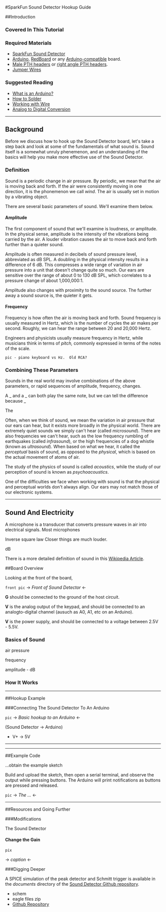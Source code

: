 #SparkFun Sound Detector Hookup Guide

##Introduction

### Covered In This Tutorial

### Required Materials

* [SparkFun Sound Detector](https://www.sparkfun.com/products/...) 
* [Arduino](https://www.sparkfun.com/products/11021), [RedBoard](https://www.sparkfun.com/products/11575) or any [Arduino-compatible](https://www.sparkfun.com/categories/242) board. 
* [Male PTH headers](https://www.sparkfun.com/products/116) or [right angle PTH headers](https://www.sparkfun.com/products/553).
* [Jumper Wires](https://www.sparkfun.com/products/9385)

### Suggested Reading

* [What is an Arduino?](tutorials/50)
* [How to Solder](tutorials/5)
* [Working with Wire](tutorials/41)
* [Analog to Digital Conversion](tutorials/35)

---

## Background

Before we discuss how to hook up the Sound Detector board, let's take a step back and look at some of the fundamentals of what sound is.  Sound itself is a somewhat unruly phenemenon, and an understanding of the basics will help you make more effective use of the Sound Detector.

### Definition

Sound is a periodic change in air pressure.  By periodic, we mean that the air is moving back and forth.  If the air were consistently moving in one direction, it is the phonemenon we call *wind*.  The air is usually set in motion by a vibrating object.

There are several basic parameters of sound.  We'll examine them below.

#### Amplitude

The first component of sound that we'll examine is loudness, or  amplitude.  In the physical sense, amplitude is the intensity of the vibrations being carried by the air.  A louder vibration causes the air to move back and forth further than a quieter sound.

Amplitude is often measured in decibels of sound pressure level, abbreviated as dB SPL.  A doubling in the physical intensity results in a difference of 6 dB.  This compresses a wide range of variation in air pressure into a unit that doesn't change quite so much.  Our ears are sensitive over the range of about 0 to 130 dB SPL, which correlates to a pressure change of about 1,000,000:1.

Amplitude also changes with proximity to the sound source.  The further away a sound source is, the quieter it gets.

#### Frequency

Frequency is how often the air is moving back and forth.  Sound frequency is usually measured in Hertz, which is the number of cycles the air makes per second.  Roughly, we can hear the range between 20 and 20,000 Hertz. 

Engineers and physicists usually measure frequency in Hertz, while musicians think in terms of *pitch,* commonly expressed in terms of the notes of the scale.

`pic - piano keyboard vs Hz.  Old RCA?`

### Combining These Parameters

Sounds in the real world may involve combinations of the above parameters, or rapid sequences of amplitude, frequency, changes.


A _ and a _ can both play the same note, but we can tell the difference because _



The

Often, when we think of sound, we mean the variation in air pressure that our ears can hear, but it exists more broadly in the physical world.  There are extremely quiet sounds we simply can't hear (called *microsound*).  There are also frequencies we can't hear, such as the low frequency rumbling of earthquakes (called *infrasound*), or the high frequencies of a dog whistle (known as *ultrasound*).  When based on what we hear, it called the *perceptual* basis of sound, as opposed to the *physical*, which is based on the actual movement of atoms of air.  

The study of the physics of sound is called *acoustics*, while the study of our perception of sound is known as *psychoacoustics*. 

One of the difficulties we face when working with sound is that the physical and perceptual worlds don't always align.  Our ears may not match those of our electronic systems.


---

## Sound And Electricity


A microphone is a transducer that converts pressure waves in air into electrical signals.  Most microphones 




Inverse square law
Closer things are much louder.

dB

There is a more detailed definition of sound in this [Wikipedia Article](http://en.wikipedia.org/wiki/Sound).

##Board Overview

Looking at the front of the board,

`front pic`
-> *Front of Sound Detector* <-

**G** should be connected to the ground of the host circuit.

**V** is the analog output of the keypad, and should be connected to an analogto-digital channel (ausuch as A0, A1, etc on an Arduino).

**V** is the power supply, and should be connected to a voltage between 2.5V - 5.5V.

### Basics of Sound

air pressure

frequency

amplitude - dB


### How It Works

---

##Hookup Example

###Connecting The Sound Detector To An Arduino

`pic`
-> *Basic hookup to an Arduino* <-

(Sound Detector → Arduino)

* V+ → 5V

---

---
##Example Code

...obtain the example sketch

Build and upload the sketch, then open a serial terminal, and observe the output while pressing buttons.  The Arduino will print notifications as buttons are pressed and released. 

`pic`
-> *The ...* <-

---

##Resources and Going Further
 

###Modifications

The Sound Detector 

#### Change the Gain

`pix`

-> *caption* <-

###Digging Deeper

A SPICE simulation of the peak detector and Schmitt trigger is available in the *documents* directory of the [Sound Detector Github repository](https://github.com/sparkfun/Sound_Detector).

* schem
* eagle files zip
* [Github Repository](https://github.com/sparkfun/Sound_Detector)